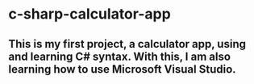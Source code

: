 # c-sharp-calculator-app

## This is my first project, a calculator app, using and learning C# syntax. With this, I am also learning how to use Microsoft Visual Studio.
